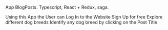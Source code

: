 App BlogPosts. Typescript, React + Redux, saga.

 Using this App the User can
           Log In to the Website
           Sign Up for free
           Explore different dog breeds
           Identify any dog breed by clicking on the Post Title

